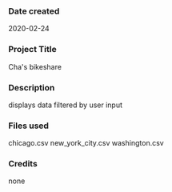### Date created
2020-02-24

### Project Title
Cha's bikeshare

### Description
displays data filtered by user input

### Files used
chicago.csv
new_york_city.csv
washington.csv

### Credits
none
